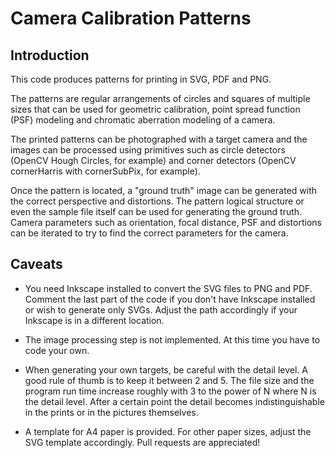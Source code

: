 Camera Calibration Patterns
=

## Introduction

This code produces patterns for printing in SVG, PDF and PNG.

The patterns are regular arrangements of circles and squares of multiple sizes that can be used for geometric calibration, point spread function (PSF) modeling and chromatic aberration modeling of a camera.

The printed patterns can be photographed with a target camera and the images can be processed using primitives such as circle detectors (OpenCV Hough Circles, for example) and corner detectors (OpenCV cornerHarris with cornerSubPix, for example).

Once the pattern is located, a "ground truth" image can be generated with the correct perspective and distortions. The pattern logical structure or even the sample file itself can be used for generating the ground truth. Camera parameters such as orientation, focal distance, PSF and distortions can be iterated to try to find the correct parameters for the camera.

## Caveats

* You need Inkscape installed to convert the SVG files to PNG and PDF. Comment the last part of the code if you don't have Inkscape installed or wish to generate only SVGs. Adjust the path accordingly if your Inkscape is in a different location.

* The image processing step is not implemented. At this time you have to code your own.

* When generating your own targets, be careful with the detail level. A good rule of thumb is to keep it between 2 and 5. The file size and the program run time increase roughly with 3 to the power of N where N is the detail level. After a certain point the detail becomes indistinguishable in the prints or in the pictures themselves.

* A template for A4 paper is provided. For other paper sizes, adjust the SVG template accordingly. Pull requests are appreciated!